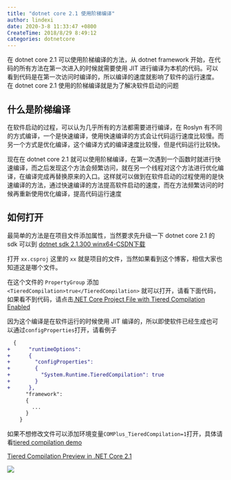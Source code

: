 ```yaml
---
title: "dotnet core 2.1 使用阶梯编译"
author: lindexi
date: 2020-3-8 11:33:47 +0800
CreateTime: 2018/8/29 8:49:12
categories: dotnetcore
---
```


在 dotnet core 2.1 可以使用阶梯编译的方法，从 dotnet framework 开始，在代码的所有方法在第一次进入的时候就需要使用 JIT 进行编译为本机的代码。可以看到代码是在第一次访问时编译的，所以编译的速度就影响了软件的运行速度。
在 dotnet core 2.1 使用的阶梯编译就是为了解决软件启动的问题

<!--more-->


<!-- CreateTime:2018/8/29 8:49:12 -->

<!-- 标签：dotnetcore -->

## 什么是阶梯编译

在软件启动的过程，可以认为几乎所有的方法都需要进行编译，在 Roslyn 有不同的方式编译，一个是快速编译，使用快速编译的方式会让代码运行速度比较慢。而另一个方式是优化编译，这个编译方式的编译速度比较慢，但是代码运行比较快。

现在在 dotnet core 2.1 就可以使用阶梯编译，在第一次遇到一个函数时就进行快速编译，而之后发现这个方法会频繁访问，就在另一个线程对这个方法进行优化编译，在编译完成再替换原来的入口。这样就可以做到在软件启动的过程使用的是快速编译的方法，通过快速编译的方法提高软件启动的速度，而在方法频繁访问的时候再重新使用优化编译，提高代码运行速度

## 如何打开

最简单的方法是在项目文件添加属性，当然要求先升级一下 dotnet core 2.1 的 sdk 可以到 [dotnet sdk 2.1.300 winx64-CSDN下载](https://download.csdn.net/download/lindexi_gd/10582416 )

打开 `xx.csproj` 这里的 `xx` 就是项目的文件，当然如果看到这个博客，相信大家也知道这是哪个文件。

在这个文件的 `PropertyGroup` 添加 ` <TieredCompilation>true</TieredCompilation>` 就可以打开，请看下面代码，如果看不到代码，请点击[.NET Core Project File with Tiered Compilation Enabled](https://gist.github.com/richlander/53a3c5f0505433b45c83c98db74c5e03#file-tieredcompilation-csproj-xml )

<script src="https://gist.github.com/richlander/53a3c5f0505433b45c83c98db74c5e03.js"></script>

因为这个编译是在软件运行的时候使用 JIT 编译的，所以即使软件已经生成也可以通过`configProperties`打开，请看例子

```diff
  {
+      "runtimeOptions": 
+      {
+        "configProperties": 
+        {
+          "System.Runtime.TieredCompilation": true
+        }
+      },
      "framework": 
      {
        ...
      }
    }
```

如果不想修改文件可以添加环境变量`COMPlus_TieredCompilation=1`打开，具体请看[tiered compilation demo ](https://github.com/aspnet/JitBench/blob/tiered_compilation_demo/README.md )


[Tiered Compilation Preview in .NET Core 2.1 ](https://blogs.msdn.microsoft.com/dotnet/2018/08/02/tiered-compilation-preview-in-net-core-2-1/ )

<!-- 奥利奥\TIM图片20180824091727.jpg -->
![](https://i.loli.net/2018/08/24/5b7f5cdebe8a8.jpg)

